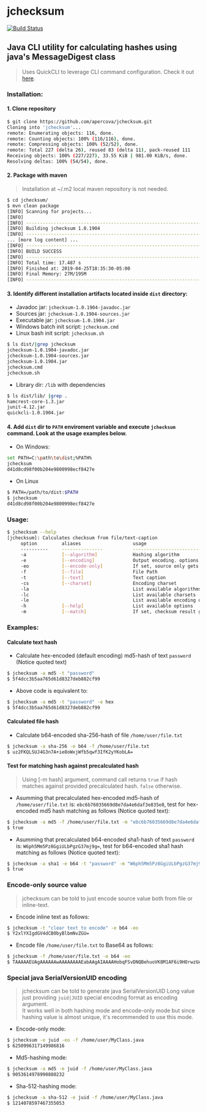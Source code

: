 # jchecksum  
[![Build Status](https://travis-ci.org/apercova/jchecksum.svg?branch=master)](https://travis-ci.org/apercova/jchecksum)
## Java CLI utility for calculating hashes using java's MessageDigest class

> Uses QuickCLI to leverage CLI command configuration. Check it out [here](https://github.com/apercova/QuickCLI).

### Installation:
#### 1. Clone repository
```bash
$ git clone https://github.com/apercova/jchecksum.git
Cloning into 'jchecksum'...
remote: Enumerating objects: 116, done.
remote: Counting objects: 100% (116/116), done.
remote: Compressing objects: 100% (52/52), done.
remote: Total 227 (delta 26), reused 83 (delta 11), pack-reused 111
Receiving objects: 100% (227/227), 33.55 KiB | 981.00 KiB/s, done.
Resolving deltas: 100% (54/54), done.
```

#### 2. Package with maven 
> Installation at ~/.m2 local maven repository is not needed.
```bash
$ cd jchecksum/
$ mvn clean package
[INFO] Scanning for projects...
[INFO]
[INFO] ------------------------------------------------------------------------
[INFO] Building jchecksum 1.0.1904
[INFO] ------------------------------------------------------------------------
... [more log content] ...
[INFO] ------------------------------------------------------------------------
[INFO] BUILD SUCCESS
[INFO] ------------------------------------------------------------------------
[INFO] Total time: 17.487 s
[INFO] Finished at: 2019-04-25T18:35:30-05:00
[INFO] Final Memory: 27M/195M
[INFO] ------------------------------------------------------------------------
```

#### 3. Identify different installation artifacts located inside ```dist``` directory:
- Javadoc jar: ```jchecksum-1.0.1904-javadoc.jar```
- Sources jar: ```jchecksum-1.0.1904-sources.jar```
- Executable jar: ```jchecksum-1.0.1904.jar```
- Windows batch init script: ```jchecksum.cmd```
- Linux bash init script: ```jchecksum.sh```
```bash
$ ls dist/|grep jchecksum
jchecksum-1.0.1904-javadoc.jar
jchecksum-1.0.1904-sources.jar
jchecksum-1.0.1904.jar
jchecksum.cmd
jchecksum.sh
```

- Library dir: ```/lib``` with dependencies
```bash
$ ls dist/lib/ |grep .
hamcrest-core-1.3.jar
junit-4.12.jar
quickcli-1.0.1904.jar
```

#### 4. Add ```dist``` dir to ```PATH``` enviroment variable and execute ```jchecksum``` command. Look at the usage examples below.
 - On Windows:
```bash 
set PATH=C:\path\to\dist;%PATH%
jchecksum
d41d8cd98f00b204e9800998ecf8427e
```
 - On Linux
```bash 
$ PATH=/path/to/dist:$PATH
$ jchecksum
d41d8cd98f00b204e9800998ecf8427e
```

### Usage: 
```bash
$ jchecksum --help
[jchecksum]: Calculates checksum from file/text-caption
     option         aliases                   usage
     ----------     ---------------           -------------------------
     -a             [--algorithm]             Hashing algorithm
     -e             [--encoding]              Output encoding. options: [HEX,B64], default: HEX
     -eo            [--encode-only]           If set, source only gets encoded
     -f             [--file]                  File Path
     -t             [--text]                  Text caption
     -cs            [--charset]               Encoding charset
     -la                                      List available algorithms
     -lc                                      List available charsets
     -le                                      List available encoding options
     -h             [--help]                  List available options
     -m             [--match]                 If set, checksum result gets compared against suplied pattern
```
### Examples:
#### Calculate text hash
- Calculate hex-encoded (default encoding) md5-hash of text ```password``` (Notice quoted text)
```bash
$ jchecksum -a md5 -t "password"
$ 5f4dcc3b5aa765d61d8327deb882cf99
```
- Above code is equivalent to:
```bash
$ jchecksum -a md5 -t "password" -e hex
$ 5f4dcc3b5aa765d61d8327deb882cf99
```

#### Calculated file hash
- Calculate b64-encoded sha-256-hash of file ```/home/user/file.txt```
```bash
$ jchecksum -a sha-256 -e b64 -f /home/user/file.txt
$ uz2FKQLSUJ4G3n7A+ie8oWxjWfb5qwf3IfK2yYKobLA=
```

#### Test for matching hash against precalculated hash
> Using [-m hash] argument, command call returns ```true``` if hash matches against provided precalculated hash. ```false``` otherwise.  
- Asumming that precalculated hex-encoded md5-hash of ```/home/user/file.txt``` is: ```ebc6b76035669d8e7da4e6daf3e835e8```, test for hex-encoded md5 hash matching as follows (Notice quoted text):
```bash
$ jchecksum -a md5 -f /home/user/file.txt -m "ebc6b76035669d8e7da4e6daf3e835e8"
$ true
```
- Asumming that precalculated b64-encoded sha1-hash of text ```password``` is: ```W6ph5Mm5Pz8GgiULbPgzG37mj9g=```, test for b64-encoded sha1 hash matching as follows (Notice quoted text):
```bash
$ jchecksum -a sha1 -e b64 -t "password" -m "W6ph5Mm5Pz8GgiULbPgzG37mj9g="
$ true
```

### Encode-only source value
> jchecksum can be told to just encode source value both from file or inline-text.  
- Encode inline text as follows:
```bash
$ jchecksum -t "clear text to encode" -e b64 -eo
$ Y2xlYXIgdGV4dCB0byBlbmNvZGU=
```
- Encode file ```/home/user/file.txt``` to Base64 as follows:
```bash
$ jchecksum -f /home/user/file.txt -e b64 -eo
$ TAAAAAEUAgAAAAAAwAAAAAAAAEabAAgAIAAAAHobqFSvDNQBehuoVK8M1AF6i9HOrwzUAT ...
```

### Special java SerialVersionUID encoding
> jchecksum can be told to generate java SerialVersionUID Long value just providing ```juid|JUID``` special encoding format as encoding argument.  
> It works well in both hashing mode and encode-only mode but since hashing value is almost unique, it's recommended to use this mode.  
- Encode-only mode:
```bash
$ jchecksum -e juid -eo -f /home/user/MyClass.java 
$ 6250996317149986816
```
- Md5-hashing mode:
```bash
$ jchecksum -a md5 -e juid -f /home/user/MyClass.java
$ 9053614978990880232
```
- Sha-512-hashing mode:
```bash
$ jchecksum -a sha-512 -e juid -f /home/user/MyClass.java
$ 1214078597467355053
```


